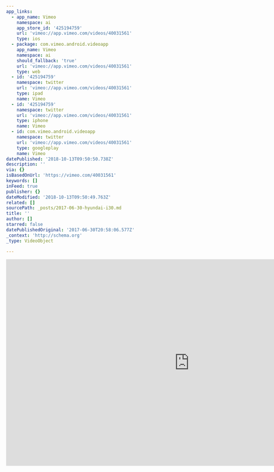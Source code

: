 ```yaml
---
app_links:
  - app_name: Vimeo
    namespace: ai
    app_store_id: '425194759'
    url: 'vimeo://app.vimeo.com/videos/40031561'
    type: ios
  - package: com.vimeo.android.videoapp
    app_name: Vimeo
    namespace: ai
    should_fallback: 'true'
    url: 'vimeo://app.vimeo.com/videos/40031561'
    type: web
  - id: '425194759'
    namespace: twitter
    url: 'vimeo://app.vimeo.com/videos/40031561'
    type: ipad
    name: Vimeo
  - id: '425194759'
    namespace: twitter
    url: 'vimeo://app.vimeo.com/videos/40031561'
    type: iphone
    name: Vimeo
  - id: com.vimeo.android.videoapp
    namespace: twitter
    url: 'vimeo://app.vimeo.com/videos/40031561'
    type: googleplay
    name: Vimeo
datePublished: '2018-10-13T09:50:50.738Z'
description: ''
via: {}
isBasedOnUrl: 'https://vimeo.com/40031561'
keywords: []
inFeed: true
publisher: {}
dateModified: '2018-10-13T09:50:49.763Z'
related: []
sourcePath: _posts/2017-06-30-hyundai-i30.md
title: ''
author: []
starred: false
datePublishedOriginal: '2017-06-30T20:58:06.577Z'
_context: 'http://schema.org'
_type: VideoObject

---
```

<iframe src="https://cdn.embedly.com/widgets/media.html?src=https%3A%2F%2Fplayer.vimeo.com%2Fvideo%2F40031561&amp;url=https%3A%2F%2Fvimeo.com%2F40031561&amp;image=https%3A%2F%2Fi.vimeocdn.com%2Fvideo%2F276537740_1280.jpg&amp;key=b7d04c9b404c499eba89ee7072e1c4f7&amp;type=text%2Fhtml&amp;schema=vimeo" width="1000" height="563" scrolling="no" frameborder="0" allowfullscreen="" style=""></iframe>